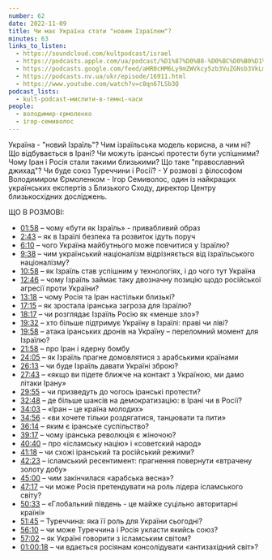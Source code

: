 ```yaml
---
number: 62
date: 2022-11-09
title: Чи має Україна стати "новим Ізраїлем"?
minutes: 63
links_to_listen:
  - https://soundcloud.com/kultpodcast/israel
  - https://podcasts.apple.com/ua/podcast/%D1%87%D0%B8-%D0%BC%D0%B0%D1%94-%D1%83%D0%BA%D1%80%D0%B0%D1%97%D0%BD%D0%B0-%D1%81%D1%82%D0%B0%D1%82%D0%B8-%D0%BD%D0%BE%D0%B2%D0%B8%D0%BC-%D1%96%D0%B7%D1%80%D0%B0%D1%97%D0%BB%D0%B5%D0%BC-%D1%81%D0%B5%D0%BC%D0%B8%D0%B2%D0%BE%D0%BB%D0%BE%D1%81-%D1%94%D1%80%D0%BC%D0%BE%D0%BB%D0%B5%D0%BD%D0%BA%D0%BE/id1581339249?i=1000587124898
  - https://podcasts.google.com/feed/aHR0cHM6Ly9mZWVkcy5zb3VuZGNsb3VkLmNvbS91c2Vycy9zb3VuZGNsb3VkOnVzZXJzOjg5MjM3MjAyNy9zb3VuZHMucnNz/episode/dGFnOnNvdW5kY2xvdWQsMjAxMDp0cmFja3MvMTM4ODIzNzc3MA?sa=X&ved=0CAUQkfYCahcKEwiIoMqb_d_7AhUAAAAAHQAAAAAQAQ
  - https://podcasts.nv.ua/ukr/episode/16911.html
  - https://www.youtube.com/watch?v=c8qn67LSb3Q
podcast_lists:
  - kult-podcast-мислити-в-темні-часи
people:
  - володимир-єрмоленко
  - ігор-семиволос
---
```


Україна - "новий Ізраїль"? Чим ізраїльська модель корисна, а чим ні? Що
відбувається в Ірані? Чи можуть іранські протести бути успішними? Чому Іран і
Росія стали такими близькими? Що таке "православний джихад"? Чи буде союз
Туреччини і Росії? - У розмові з філософом Володимиром Єрмоленком - Ігор
Семиволос, один із найкращих українських експертів з Близького Сходу, директор
Центру близькосхідних досліджень.

ЩО В РОЗМОВІ:

- [01:58][1] – чому «бути як Ізраїль» \- привабливий образ
- [2:43][2] – як в Ізраїлі безпека та розвиток ідуть поруч
- [6:10][3] – чого Україна майбутнього може повчитися у Ізраїлю?
- [9:38][4] – чим український націоналізм відрізняється від ізраїльського націоналізму?
- [10:58][5] – як Ізраїль став успішним у технологіях, і до чого тут Україна
- [12:46][6] – чому Ізраїль займає таку двозначну позицію щодо російської агресії проти України?
- [13:18][7] – чому Росія та Іран настільки близькі?
- [17:15][8] – як зростала іранська загроза для Ізраїлю?
- [18:17][9] – чи розглядає Ізраїль Росію як «менше зло»?
- [19:32][10] – хто більше підтримує Україну в Ізраїлі: праві чи ліві?
- [19:58][11] – атака іранських дронів на Україну – переломний момент для Ізраїлю?
- [21:58][12] – про Іран і ядерну бомбу
- [24:05][13] – як Ізраїль прагне домовлятися з арабськими країнами
- [26:13][14] – чи буде Ізраїль давати Україні зброю?
- [27:43][15] – «якщо ви підете ближче на контакт з Україною, ми дамо літаки Ірану»
- [29:55][16] – чи призведуть до чогось іранські протести?
- [32:48][17] – де більше шансів на демократизацію: в Ірані чи в Росії?
- [34:03][18] – «Іран – це країна молодих»
- [34:56][19] \- «ви хочете тільки роздягатися, танцювати та пити»
- [36:14][20] – яким є іранське суспільство?
- [39:17][21] – чому іранська революція є жіночою?
- [40:40][22] – про «ісламську націю» і «советский народ»
- [41:18][23] – чи схожі іранський та російський режими?
- [42:23][24] – ісламський ресентимент: прагнення повернути «втрачену золоту добу»
- [45:00][25] – чим закінчилася «арабська весна»?
- [47:17][26] – чи може Росія претендувати на роль лідера ісламського світу?
- [50:33][27] – «Глобальний південь \- це майже суцільно авторитарні країні»
- [51:45][28] – Туреччина: яка її роль для України сьогодні?
- [56:10][29] – чи може Туреччина і Росія укласти якийсь союз?
- [57:02][30] – як Україні говорити з ісламським світом?
- [01:00:18][31] – чи вдається росіянам консолідувати «антизахідний світ»?

[1]: https://www.youtube.com/watch?v=c8qn67LSb3Q&t=118s
[2]: https://www.youtube.com/watch?v=c8qn67LSb3Q&t=163s
[3]: https://www.youtube.com/watch?v=c8qn67LSb3Q&t=370s
[4]: https://www.youtube.com/watch?v=c8qn67LSb3Q&t=578s
[5]: https://www.youtube.com/watch?v=c8qn67LSb3Q&t=658s
[6]: https://www.youtube.com/watch?v=c8qn67LSb3Q&t=766s
[7]: https://www.youtube.com/watch?v=c8qn67LSb3Q&t=798s
[8]: https://www.youtube.com/watch?v=c8qn67LSb3Q&t=1035s
[9]: https://www.youtube.com/watch?v=c8qn67LSb3Q&t=1097s
[10]: https://www.youtube.com/watch?v=c8qn67LSb3Q&t=1172s
[11]: https://www.youtube.com/watch?v=c8qn67LSb3Q&t=1198s
[12]: https://www.youtube.com/watch?v=c8qn67LSb3Q&t=1318s
[13]: https://www.youtube.com/watch?v=c8qn67LSb3Q&t=1445s
[14]: https://www.youtube.com/watch?v=c8qn67LSb3Q&t=1573s
[15]: https://www.youtube.com/watch?v=c8qn67LSb3Q&t=1663s
[16]: https://www.youtube.com/watch?v=c8qn67LSb3Q&t=1795s
[17]: https://www.youtube.com/watch?v=c8qn67LSb3Q&t=1968s
[18]: https://www.youtube.com/watch?v=c8qn67LSb3Q&t=2043s
[19]: https://www.youtube.com/watch?v=c8qn67LSb3Q&t=2096s
[20]: https://www.youtube.com/watch?v=c8qn67LSb3Q&t=2174s
[21]: https://www.youtube.com/watch?v=c8qn67LSb3Q&t=2357s
[22]: https://www.youtube.com/watch?v=c8qn67LSb3Q&t=2440s
[23]: https://www.youtube.com/watch?v=c8qn67LSb3Q&t=2478s
[24]: https://www.youtube.com/watch?v=c8qn67LSb3Q&t=2543s
[25]: https://www.youtube.com/watch?v=c8qn67LSb3Q&t=2700s
[26]: https://www.youtube.com/watch?v=c8qn67LSb3Q&t=2837s
[27]: https://www.youtube.com/watch?v=c8qn67LSb3Q&t=3033s
[28]: https://www.youtube.com/watch?v=c8qn67LSb3Q&t=3105s
[29]: https://www.youtube.com/watch?v=c8qn67LSb3Q&t=3370s
[30]: https://www.youtube.com/watch?v=c8qn67LSb3Q&t=3422s
[31]: https://www.youtube.com/watch?v=c8qn67LSb3Q&t=3618s
